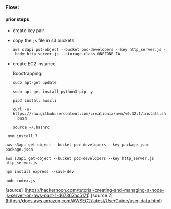 ### Flow:


#### prior steps

- create key pair
- copy the `js` file in s3 buckets

  `aws s3api put-object --bucket poc-developers --key http_server.js --body http_server.js --storage-class ONEZONE_IA`
  
- create EC2 instance

  Boostrapping:
  
  `sudo apt-get update`
  
  `sudo apt-get install python3-pip -y`
  
  `pip3 install awscli`
  
  `curl -o- https://raw.githubusercontent.com/creationix/nvm/v0.32.1/install.sh | bash`
  
  `source ~/.bashrc`
  
 ` nvm install 7`
  
  `aws s3api get-object --bucket poc-developers --key package.json package.json`
  
  `aws s3api get-object --bucket poc-developers --key http_server.js http_server.js`
  
  `npm install express --save-dev`
  
  `node index.js`
  
  
  
  [source] (https://hackernoon.com/tutorial-creating-and-managing-a-node-js-server-on-aws-part-1-d67367ac5171)
  [source 2] (https://docs.aws.amazon.com/AWSEC2/latest/UserGuide/user-data.html) 
